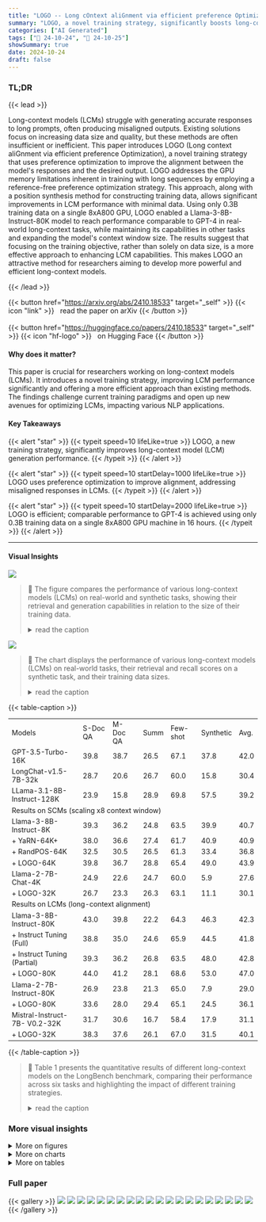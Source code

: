 ```yaml
---
title: "LOGO -- Long cOntext aliGnment via efficient preference Optimization"
summary: "LOGO, a novel training strategy, significantly boosts long-context model performance by efficiently optimizing preference alignment, achieving comparable results to GPT-4 with minimal data."
categories: ["AI Generated"]
tags: ["🔖 24-10-24", "🤗 24-10-25"]
showSummary: true
date: 2024-10-24
draft: false
---
```


### TL;DR


{{< lead >}}

Long-context models (LCMs) struggle with generating accurate responses to long prompts, often producing misaligned outputs.  Existing solutions focus on increasing data size and quality, but these methods are often insufficient or inefficient. This paper introduces LOGO (Long context aliGnment via efficient preference Optimization), a novel training strategy that uses preference optimization to improve the alignment between the model's responses and the desired output.  LOGO addresses the GPU memory limitations inherent in training with long sequences by employing a reference-free preference optimization strategy. This approach, along with a position synthesis method for constructing training data, allows significant improvements in LCM performance with minimal data. Using only 0.3B training data on a single 8xA800 GPU, LOGO enabled a Llama-3-8B-Instruct-80K model to reach performance comparable to GPT-4 in real-world long-context tasks, while maintaining its capabilities in other tasks and expanding the model's context window size.  The results suggest that focusing on the training objective, rather than solely on data size, is a more effective approach to enhancing LCM capabilities. This makes LOGO an attractive method for researchers aiming to develop more powerful and efficient long-context models.

{{< /lead >}}


{{< button href="https://arxiv.org/abs/2410.18533" target="_self" >}}
{{< icon "link" >}} &nbsp; read the paper on arXiv
{{< /button >}}
<br><br>
{{< button href="https://huggingface.co/papers/2410.18533" target="_self" >}}
{{< icon "hf-logo" >}} &nbsp; on Hugging Face
{{< /button >}}

#### Why does it matter?
This paper is crucial for researchers working on long-context models (LCMs). It introduces a novel training strategy, improving LCM performance significantly and offering a more efficient approach than existing methods.  The findings challenge current training paradigms and open up new avenues for optimizing LCMs, impacting various NLP applications.
#### Key Takeaways

{{< alert "star" >}}
{{< typeit speed=10 lifeLike=true >}} LOGO, a new training strategy, significantly improves long-context model (LCM) generation performance. {{< /typeit >}}
{{< /alert >}}

{{< alert "star" >}}
{{< typeit speed=10 startDelay=1000 lifeLike=true >}} LOGO uses preference optimization to improve alignment, addressing misaligned responses in LCMs. {{< /typeit >}}
{{< /alert >}}

{{< alert "star" >}}
{{< typeit speed=10 startDelay=2000 lifeLike=true >}} LOGO is efficient; comparable performance to GPT-4 is achieved using only 0.3B training data on a single 8xA800 GPU machine in 16 hours. {{< /typeit >}}
{{< /alert >}}

------
#### Visual Insights



![](figures/figures_5_0.png)

> 🔼 The figure compares the performance of various long-context models (LCMs) on real-world and synthetic tasks, showing their retrieval and generation capabilities in relation to the size of their training data.
> <details>
> <summary>read the caption</summary>
> Figure 1: (a) Performance of LCMs on real-world long-context tasks; (b) Retrieval score (long-context understanding ability) and recall score (generation ability) of LCMs on the synthetic retrieval long-context task (multi-value NIAH); (c) Long-context (pre-)training data size for each LCM.
> </details>





![](charts/charts_1_0.png)

> 🔼 The chart displays the performance of various long-context models (LCMs) on real-world tasks, their retrieval and recall scores on a synthetic task, and their training data sizes.
> <details>
> <summary>read the caption</summary>
> Figure 1: (a) Performance of LCMs on real-world long-context tasks; (b) Retrieval score (long-context understanding ability) and recall score (generation ability) of LCMs on the synthetic retrieval long-context task (multi-value NIAH); (c) Long-context (pre-)training data size for each LCM.
> </details>





{{< table-caption >}}
<br><table id='2' style='font-size:14px'><tr><td>Models</td><td>S-Doc QA</td><td>M-Doc QA</td><td>Summ</td><td>Few-shot</td><td>Synthetic</td><td>Avg.</td></tr><tr><td>GPT-3.5-Turbo-16K</td><td>39.8</td><td>38.7</td><td>26.5</td><td>67.1</td><td>37.8</td><td>42.0</td></tr><tr><td>LongChat-v1.5-7B-32k</td><td>28.7</td><td>20.6</td><td>26.7</td><td>60.0</td><td>15.8</td><td>30.4</td></tr><tr><td>LLama-3.1-8B-Instruct-128K</td><td>23.9</td><td>15.8</td><td>28.9</td><td>69.8</td><td>57.5</td><td>39.2</td></tr><tr><td colspan="7">Results on SCMs (scaling x8 context window)</td></tr><tr><td>Llama-3-8B-Instruct-8K</td><td>39.3</td><td>36.2</td><td>24.8</td><td>63.5</td><td>39.9</td><td>40.7</td></tr><tr><td>+ YaRN-64K+</td><td>38.0</td><td>36.6</td><td>27.4</td><td>61.7</td><td>40.9</td><td>40.9</td></tr><tr><td>+ RandPOS-64K</td><td>32.5</td><td>30.5</td><td>26.5</td><td>61.3</td><td>33.4</td><td>36.8</td></tr><tr><td>+ LOGO-64K</td><td>39.8</td><td>36.7</td><td>28.8</td><td>65.4</td><td>49.0</td><td>43.9</td></tr><tr><td>Llama-2-7B-Chat-4K</td><td>24.9</td><td>22.6</td><td>24.7</td><td>60.0</td><td>5.9</td><td>27.6</td></tr><tr><td>+ LOGO-32K</td><td>26.7</td><td>23.3</td><td>26.3</td><td>63.1</td><td>11.1</td><td>30.1</td></tr><tr><td colspan="7">Results on LCMs (long-context alignment)</td></tr><tr><td>Llama-3-8B-Instruct-80K</td><td>43.0</td><td>39.8</td><td>22.2</td><td>64.3</td><td>46.3</td><td>42.3</td></tr><tr><td>+ Instruct Tuning (Full)</td><td>38.8</td><td>35.0</td><td>24.6</td><td>65.9</td><td>44.5</td><td>41.8</td></tr><tr><td>+ Instruct Tuning (Partial)</td><td>39.3</td><td>36.2</td><td>26.8</td><td>63.5</td><td>48.0</td><td>42.8</td></tr><tr><td>+ LOGO-80K</td><td>44.0</td><td>41.2</td><td>28.1</td><td>68.6</td><td>53.0</td><td>47.0</td></tr><tr><td>Llama-2-7B-Instruct-80K</td><td>26.9</td><td>23.8</td><td>21.3</td><td>65.0</td><td>7.9</td><td>29.0</td></tr><tr><td>+ LOGO-80K</td><td>33.6</td><td>28.0</td><td>29.4</td><td>65.1</td><td>24.5</td><td>36.1</td></tr><tr><td>Mistral-Instruct-7B- V0.2-32K</td><td>31.7</td><td>30.6</td><td>16.7</td><td>58.4</td><td>17.9</td><td>31.1</td></tr><tr><td>+ LOGO-32K</td><td>38.3</td><td>37.6</td><td>26.1</td><td>67.0</td><td>31.5</td><td>40.1</td></tr></table>{{< /table-caption >}}

> 🔼 Table 1 presents the quantitative results of different long-context models on the LongBench benchmark, comparing their performance across six tasks and highlighting the impact of different training strategies.
> <details>
> <summary>read the caption</summary>
> Table 1: Evaluation results on LongBench benchmark, where † denotes training-free method.
> </details>



### More visual insights

<details>
<summary>More on figures
</summary>


![](figures/figures_17_0.png)

> 🔼 Figure 1 shows the performance comparison of various long-context models (LCMs) on real-world and synthetic tasks, highlighting their retrieval and generation capabilities and the training data size.
> <details>
> <summary>read the caption</summary>
> Figure 1: (a) Performance of LCMs on real-world long-context tasks; (b) Retrieval score (long-context understanding ability) and recall score (generation ability) of LCMs on the synthetic retrieval long-context task (multi-value NIAH); (c) Long-context (pre-)training data size for each LCM.
> </details>



![](figures/figures_18_0.png)

> 🔼 The figure compares the performance of various long-context models (LCMs) on real-world and synthetic tasks, showing retrieval and recall scores and the amount of training data used.
> <details>
> <summary>read the caption</summary>
> Figure 1: (a) Performance of LCMs on real-world long-context tasks; (b) Retrieval score (long-context understanding ability) and recall score (generation ability) of LCMs on the synthetic retrieval long-context task (multi-value NIAH); (c) Long-context (pre-)training data size for each LCM.
> </details>



</details>



<details>
<summary>More on charts
</summary>


![](charts/charts_1_1.png "🔼 Figure 1: (a) Performance of LCMs on real-world long-context tasks; (b) Retrieval score (long-context understanding ability) and recall score (generation ability) of LCMs on the synthetic retrieval long-context task (multi-value NIAH); (c) Long-context (pre-)training data size for each LCM.")

> 🔼 The chart displays the performance of various long-context models (LCMs) on real-world and synthetic tasks, showing their retrieval and recall scores along with the training data size.
> <details>
> <summary>read the caption</summary>
> Figure 1: (a) Performance of LCMs on real-world long-context tasks; (b) Retrieval score (long-context understanding ability) and recall score (generation ability) of LCMs on the synthetic retrieval long-context task (multi-value NIAH); (c) Long-context (pre-)training data size for each LCM.
> </details>


![](charts/charts_1_2.png "🔼 Figure 1: (a) Performance of LCMs on real-world long-context tasks; (b) Retrieval score (long-context understanding ability) and recall score (generation ability) of LCMs on the synthetic retrieval long-context task (multi-value NIAH); (c) Long-context (pre-)training data size for each LCM.")

> 🔼 The chart displays the performance of various Long-Context Models (LCMs) on real-world and synthetic tasks, showing their retrieval and recall scores, and relating performance to training data size.
> <details>
> <summary>read the caption</summary>
> Figure 1: (a) Performance of LCMs on real-world long-context tasks; (b) Retrieval score (long-context understanding ability) and recall score (generation ability) of LCMs on the synthetic retrieval long-context task (multi-value NIAH); (c) Long-context (pre-)training data size for each LCM.
> </details>


![](charts/charts_8_0.png "🔼 Figure 1: (a) Performance of LCMs on real-world long-context tasks; (b) Retrieval score (long-context understanding ability) and recall score (generation ability) of LCMs on the synthetic retrieval long-context task (multi-value NIAH); (c) Long-context (pre-)training data size for each LCM.")

> 🔼 The chart displays the performance of various Long-Context Models (LCMs) on real-world and synthetic tasks, showing retrieval and recall scores, and relating them to the training data size.
> <details>
> <summary>read the caption</summary>
> Figure 1: (a) Performance of LCMs on real-world long-context tasks; (b) Retrieval score (long-context understanding ability) and recall score (generation ability) of LCMs on the synthetic retrieval long-context task (multi-value NIAH); (c) Long-context (pre-)training data size for each LCM.
> </details>


![](charts/charts_8_1.png "🔼 Figure 4: Evaluation results of language modeling task. The solid and dashed curves represent the PPL of the baselines and LOGO, respectively.")

> 🔼 The chart displays the perplexity (PPL) scores of several large language models (LLMs) with and without LOGO training across varying context lengths, showing LOGO's impact on language modeling performance.
> <details>
> <summary>read the caption</summary>
> Figure 4: Evaluation results of language modeling task. The solid and dashed curves represent the PPL of the baselines and LOGO, respectively.
> </details>


![](charts/charts_9_0.png "🔼 Figure 1: (a) Performance of LCMs on real-world long-context tasks; (b) Retrieval score (long-context understanding ability) and recall score (generation ability) of LCMs on the synthetic retrieval long-context task (multi-value NIAH); (c) Long-context (pre-)training data size for each LCM.")

> 🔼 The chart compares the performance of various long-context models (LCMs) on real-world and synthetic tasks, showing retrieval and recall scores, and training data sizes.
> <details>
> <summary>read the caption</summary>
> Figure 1: (a) Performance of LCMs on real-world long-context tasks; (b) Retrieval score (long-context understanding ability) and recall score (generation ability) of LCMs on the synthetic retrieval long-context task (multi-value NIAH); (c) Long-context (pre-)training data size for each LCM.
> </details>


![](charts/charts_9_1.png "🔼 Figure 1: (a) Performance of LCMs on real-world long-context tasks; (b) Retrieval score (long-context understanding ability) and recall score (generation ability) of LCMs on the synthetic retrieval long-context task (multi-value NIAH); (c) Long-context (pre-)training data size for each LCM.")

> 🔼 The chart displays the performance of various long-context models (LCMs) on real-world tasks, their retrieval and recall scores on a synthetic task, and their respective training data sizes.
> <details>
> <summary>read the caption</summary>
> Figure 1: (a) Performance of LCMs on real-world long-context tasks; (b) Retrieval score (long-context understanding ability) and recall score (generation ability) of LCMs on the synthetic retrieval long-context task (multi-value NIAH); (c) Long-context (pre-)training data size for each LCM.
> </details>


![](charts/charts_9_2.png "🔼 Figure 6: Ablation study results. (a) Comparison among different settings on the language modeling task (PPL) and real-world tasks (Avg. score on LongBench testing set); (b) Reward difference distribution under different M settings; (c) Training GPU memory consumption of different settings.")

> 🔼 The chart displays ablation study results, showing the impact of different settings (number of dis-preference instances, SFT regularization, context length) on language modeling performance and real-world task performance, as well as GPU memory consumption.
> <details>
> <summary>read the caption</summary>
> Figure 6: Ablation study results. (a) Comparison among different settings on the language modeling task (PPL) and real-world tasks (Avg. score on LongBench testing set); (b) Reward difference distribution under different M settings; (c) Training GPU memory consumption of different settings.
> </details>


![](charts/charts_10_0.png "🔼 Figure 1: (a) Performance of LCMs on real-world long-context tasks; (b) Retrieval score (long-context understanding ability) and recall score (generation ability) of LCMs on the synthetic retrieval long-context task (multi-value NIAH); (c) Long-context (pre-)training data size for each LCM.")

> 🔼 The chart displays the performance of various long-context models (LCMs) on real-world and synthetic tasks, showing retrieval and recall scores and correlating them with training data size.
> <details>
> <summary>read the caption</summary>
> Figure 1: (a) Performance of LCMs on real-world long-context tasks; (b) Retrieval score (long-context understanding ability) and recall score (generation ability) of LCMs on the synthetic retrieval long-context task (multi-value NIAH); (c) Long-context (pre-)training data size for each LCM.
> </details>


</details>



<details>
<summary>More on tables
</summary>


{{< table-caption >}}
<table id='1' style='font-size:18px'><tr><td>Jack W Rae, Anna Potapenko, Siddhant M Jayakumar, and Timothy P Lillicrap. Compressive transformers for long-range sequence modelling. arXiv preprint arXiv:1911.05507, 2019.</td></tr><tr><td>Rafael Rafailov, Archit Sharma, Eric Mitchell, Christopher D Manning, Stefano Ermon, and Chelsea Finn. Direct preference optimization: Your language model is secretly a reward model. Advances in Neural Information Processing Systems, 36, 2024.</td></tr><tr><td>Colin Raffel, Noam Shazeer, Adam Roberts, Katherine Lee, Sharan Narang, Michael Matena, Yanqi Zhou, Wei Li, and Peter J Liu. Exploring the limits of transfer learning with a unified text-to-text transformer. Journal of machine learning research, 21(140):1-67, 2020.</td></tr><tr><td>Mathieu Ravaut, Aixin Sun, Nancy Chen, and Shafiq Joty. On context utilization in summarization with large language models. In Proceedings of the 62nd Annual Meeting of the Association for Computational Linguistics (Volume 1: Long Papers), pp. 2764-2781, 2024.</td></tr><tr><td>Dongyu Ru, Lin Qiu, Xiangkun Hu, Tianhang Zhang, Peng Shi, Shuaichen Chang, Jiayang Cheng, Cunxiang Wang, Shichao Sun, Huanyu Li, et al. Ragchecker: A fine-grained framework for diagnosing retrieval-augmented generation. arXiv preprint arXiv:2408.08067, 2024.</td></tr><tr><td>Anian Ruoss, Gregoire Deletang, Tim Genewein, Jordi Grau-Moya, Robert Csordas, Mehdi Ben- nani, Shane Legg, and Joel Veness. Randomized positional encodings boost length generalization of transformers. arXiv preprint arXiv:2305.16843, 2023.</td></tr><tr><td>Amir Saeidi, Shivanshu Verma, Aswin RRV, and Chitta Baral. Triple preference optimiza- tion: Achieving better alignment with less data in a single step optimization. arXiv preprint arXiv:2405.16681, 2024.</td></tr><tr><td>John Schulman, Filip Wolski, Prafulla Dhariwal, Alec Radford, and Oleg Klimov. Proximal policy optimization algorithms. arXiv preprint arXiv:1707.06347, 2017.</td></tr><tr><td>Freda Shi, Xinyun Chen, Kanishka Misra, Nathan Scales, David Dohan, Ed H Chi, Nathanael Sch�rli, and Denny Zhou. Large language models can be easily distracted by irrelevant context. In International Conference on Machine Learning, pp. 31210-31227. PMLR, 2023.</td></tr><tr><td>Hugo Touvron, Louis Martin, Kevin Stone, Peter Albert, Amjad Almahairi, Yasmine Babaei, Niko- lay Bashlykov, Soumya Batra, Prajjwal Bhargava, Shruti Bhosale, et al. Llama 2: Open founda- tion and fine-tuned chat models. arXiv preprint arXiv:2307.09288, 2023.</td></tr><tr><td>Szymon Tworkowski, Konrad Staniszewski, Mikotaj Pacek, Yuhuai Wu, Henryk Michalewski, and Piotr Milos. Focused transformer: Contrastive training for context scaling. Advances in Neural Information Processing Systems, 36, 2024.</td></tr><tr><td>Wenhao Wu, Yizhong Wang, Yao Fu, Xiang Yue, Dawei Zhu, and Sujian Li. Long context alignment with short instructions and synthesized positions. arXiv preprint arXiv:2405.03939, 2024a.</td></tr><tr><td>Wenhao Wu, Yizhong Wang, Guangxuan Xiao, Hao Peng, and Yao Fu. Retrieval head mechanisti- cally explains long-context factuality. arXiv preprint arXiv:2404. 15574, 2024b.</td></tr><tr><td>Wenhan Xiong, Jingyu Liu, Igor Molybog, Hejia Zhang, Prajjwal Bhargava, Rui Hou, Louis Martin, Rashi Rungta, Karthik Abinav Sankararaman, Barlas Oguz, et al. Effective long-context scaling of foundation models. arXiv preprint arXiv:2309.16039, 2023.</td></tr><tr><td>Haoran Xu, Amr Sharaf, Yunmo Chen, Weiting Tan, Lingfeng Shen, Benjamin Van Durme, Kenton Murray, and Young Jin Kim. Contrastive preference optimization: Pushing the boundaries of 11m performance in machine translation. arXiv preprint arXiv:2401.08417, 2024.</td></tr><tr><td>An Yang, Baosong Yang, Binyuan Hui, Bo Zheng, Bowen Yu, Chang Zhou, Chengpeng Li, Chengyuan Li, Dayiheng Liu, Fei Huang, Guanting Dong, Haoran Wei, Huan Lin, Jialong Tang, Jialin Wang, Jian Yang, Jianhong Tu, Jianwei Zhang, Jianxin Ma, Jin Xu, Jingren Zhou, Jinze Bai, Jinzheng He, Junyang Lin, Kai Dang, Keming Lu, Keqin Chen, Kexin Yang, Mei Li, Mingfeng Xue, Na Ni, Pei Zhang, Peng Wang, Ru Peng, Rui Men, Ruize Gao, Runji Lin, Shijie Wang, Shuai Bai, Sinan Tan, Tianhang Zhu, Tianhao Li, Tianyu Liu, Wenbin Ge, Xiaodong Deng, Xiaohuan Zhou, Xingzhang Ren, Xinyu Zhang, Xipin Wei, Xuancheng Ren, Yang Fan, Yang Yao, Yichang Zhang, Yu Wan, Yunfei Chu, Yuqiong Liu, Zeyu Cui, Zhenru Zhang, and Zhihao Fan. Qwen2 technical report. arXiv preprint arXiv:2407.10671, 2024.</td></tr></table>{{< /table-caption >}}
> 🔼 {{ table.description }}
> <details>
> <summary>read the caption</summary>
> {{ table.caption }}
> </details>


> Table 1 presents the quantitative results of different long-context models evaluated on the LongBench benchmark across six categories of tasks, including single-document QA, multi-document QA, summarization, few-shot learning, synthetic tasks, and code generation.


{{< table-caption >}}
<br><table id='2' style='font-size:16px'><tr><td>Context: context</td></tr><tr><td>What is the slope of the line containing points (2, -3) and (4, 3)? slope = 3 context A slope that goes from low to high is positive. A slope that goes from high to low is negative. A slope that goes straight across is 0. * ** context ...</td></tr><tr><td>Question: is slope of the line containing points (2, -3) and (4, 3)?</td></tr><tr><td>What the Ground Truth: (preference) 3</td></tr><tr><td>Dis-preference Prediction1: (Instruction Unfollowing) Do you want to solve it step by step?</td></tr><tr><td></td></tr><tr><td>Dis-preference Prediction2: (Hallucination) The question can be interpreted as the difference in y-values divided by the difference in X- values. That is, let y1 = -3 and y2 = 3. Then x1 = 2 and x2 = 4. The slope is: = 6</td></tr></table>{{< /table-caption >}}
> 🔼 {{ table.description }}
> <details>
> <summary>read the caption</summary>
> {{ table.caption }}
> </details>


> Table 1 presents the quantitative results of different long-context models on the LongBench benchmark across various tasks, comparing their performance with and without the LOGO training strategy.


{{< table-caption >}}
<br><table id='5' style='font-size:14px'><tr><td>Context:</td></tr><tr><td>context</td></tr><tr><td>And then there was no more speaking of the old lady, the house with the candle and the woman who was like a candle until, in the last train, they were nearly home. ... context ...</td></tr><tr><td>Question:</td></tr><tr><td>Why does the narrator stop asking his father about the grapes and the grape-vine?</td></tr><tr><td>Ground Truth: (preference)</td></tr><tr><td>Because of the unpleasant encounter with the old lady at the house.</td></tr><tr><td>Dis-preference Prediction1: (Hallucination)</td></tr><tr><td>The narrator stops asking his father about the grapes and the grape-vine because his father is not responding to the questions. The narrator is trying to learn about the grape-vine and its whereabouts but his father is not willing to provide any information...</td></tr><tr><td>Dis-preference Prediction2: (Hallucination)</td></tr><tr><td>Blended learning in action: Because his father� eyes seemed to fill with water and he began to speak in a small voice. At the same time, the narrator himself felt like his heart had been "torn in half.". · ..</td></tr></table>{{< /table-caption >}}
> 🔼 {{ table.description }}
> <details>
> <summary>read the caption</summary>
> {{ table.caption }}
> </details>


> Table 1 presents a comparison of different models' performance on the LongBench benchmark, including several long-context models and short-context models with different context window scaling methods applied.


</details>


### Full paper

{{< gallery >}}
<img src="paper_images/1.png" class="grid-w50 md:grid-w33 xl:grid-w25" />
<img src="paper_images/2.png" class="grid-w50 md:grid-w33 xl:grid-w25" />
<img src="paper_images/3.png" class="grid-w50 md:grid-w33 xl:grid-w25" />
<img src="paper_images/4.png" class="grid-w50 md:grid-w33 xl:grid-w25" />
<img src="paper_images/5.png" class="grid-w50 md:grid-w33 xl:grid-w25" />
<img src="paper_images/6.png" class="grid-w50 md:grid-w33 xl:grid-w25" />
<img src="paper_images/7.png" class="grid-w50 md:grid-w33 xl:grid-w25" />
<img src="paper_images/8.png" class="grid-w50 md:grid-w33 xl:grid-w25" />
<img src="paper_images/9.png" class="grid-w50 md:grid-w33 xl:grid-w25" />
<img src="paper_images/10.png" class="grid-w50 md:grid-w33 xl:grid-w25" />
<img src="paper_images/11.png" class="grid-w50 md:grid-w33 xl:grid-w25" />
<img src="paper_images/12.png" class="grid-w50 md:grid-w33 xl:grid-w25" />
<img src="paper_images/13.png" class="grid-w50 md:grid-w33 xl:grid-w25" />
<img src="paper_images/14.png" class="grid-w50 md:grid-w33 xl:grid-w25" />
<img src="paper_images/15.png" class="grid-w50 md:grid-w33 xl:grid-w25" />
<img src="paper_images/16.png" class="grid-w50 md:grid-w33 xl:grid-w25" />
<img src="paper_images/17.png" class="grid-w50 md:grid-w33 xl:grid-w25" />
<img src="paper_images/18.png" class="grid-w50 md:grid-w33 xl:grid-w25" />
<img src="paper_images/19.png" class="grid-w50 md:grid-w33 xl:grid-w25" />
<img src="paper_images/20.png" class="grid-w50 md:grid-w33 xl:grid-w25" />
{{< /gallery >}}